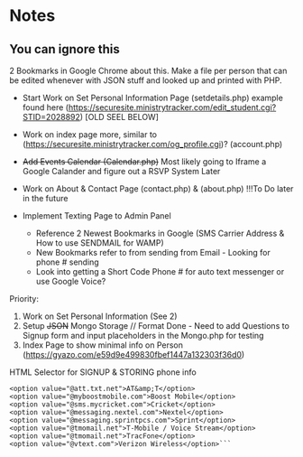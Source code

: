 # Notes 
## You can ignore this

2 Bookmarks in Google Chrome about this. Make a file per person that can be edited whenever with JSON stuff and looked up and printed with PHP.


- Start Work on Set Personal Information Page (setdetails.php) example found here (https://securesite.ministrytracker.com/edit_student.cgi?STID=2028892) [OLD SEEL BELOW]
- Work on index page more, similar to (https://securesite.ministrytracker.com/og_profile.cgi)? (account.php)

- ~~Add Events Calendar (Calendar.php)~~ Most likely going to Iframe a Google Calander and figure out a RSVP System Later
- Work on About & Contact Page (contact.php) & (about.php) !!!To Do later in the future

- Implement Texting Page to Admin Panel
  - Reference 2 Newest Bookmarks in Google (SMS Carrier Address & How to use SENDMAIL for WAMP)
  - New Bookmarks refer to from sending from Email - Looking for phone # sending
  - Look into getting a Short Code Phone # for auto text messenger or use Google Voice?


Priority:
 1) Work on Set Personal Information (See 2)
 2) Setup ~~JSON~~ Mongo Storage // Format Done - Need to add Questions to Signup form and input placeholders in the Mongo.php for testing
 3) Index Page to show minimal info on Person (https://gyazo.com/e59d9e499830fbef1447a132303f36d0)




HTML Selector for SIGNUP & STORING phone info
 ``` <option value="">[Select a Provider]</option><option value="">--Popular Providers--</option><option value="alltel">Alltel Wireless</option>
 <option value="@att.txt.net">AT&amp;T</option>
 <option value="@myboostmobile.com">Boost Mobile</option>
 <option value="@sms.mycricket.com">Cricket</option>
 <option value="@messaging.nextel.com">Nextel</option>
 <option value="@messaging.sprintpcs.com">Sprint</option>
 <option value="@tmomail.net">T-Mobile / Voice Stream</option>
 <option value="@tmomail.net">TracFone</option>
 <option value="@vtext.com">Verizon Wireless</option>```
